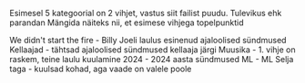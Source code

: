Esimesel 5 kategoorial on 2 vihjet, vastus siit failist puudu. Tulevikus ehk parandan
Mängida näiteks nii, et esimese vihjega topelpunktid

We didn't start the fire - Billy Joeli laulus esinenud ajaloolised sündmused
Kellaajad - tähtsad ajaloolised sündmused kellaaja järgi
Muusika - 1. vihje on raskem, teine laulu kuulamine
2024 - 2024 aasta sündmused
ML - ML
Selja taga - kuulsad kohad, aga vaade on valele poole